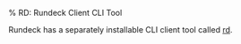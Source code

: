 % RD: Rundeck Client CLI Tool

Rundeck has a separately installable CLI client tool called [rd](https://rundeck.github.io/rundeck-cli).
